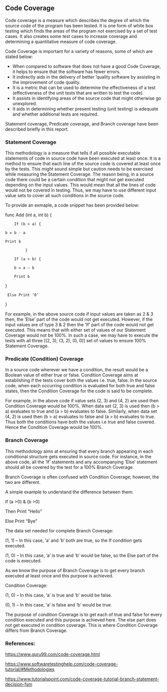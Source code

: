 ## Code Coverage

Code coverage is a measure which describes the degree of which the source code of the program has been tested. It is one form of white box testing which finds the areas of the program not exercised by a set of test cases. It also creates some test cases to increase coverage and determining a quantitative measure of code coverage.

Code Coverage is important for a variety of reasons, some of which are stated below:

* When compared to software that does not have a good Code Coverage, it helps to ensure that the software has fewer errors.
* It indirectly aids in the delivery of better ‘quality software by assisting in the improvement of code quality.
* It is a metric that can be used to determine the effectiveness of a test (effectiveness of the unit tests that are written to test the code).
* It assists in identifying areas of the source code that might otherwise go unexplored.
* It aids in determining whether present testing (unit testing) is adequate and whether additional tests are required.

Statement coverage, Predicate coverage, and Branch coverage have been described briefly in this report. 

### Statement Coverage
This methodology is a measure that tells if all possible executable statements of code in source code have been executed at least once. It is a method to ensure that each line of the source code is covered at least once by the tests.
This might sound simple but caution needs to be exercised while measuring the Statement Coverage. The reason being, in a source code there could be a certain condition that might not get executed depending on the input values.
This would mean that all the lines of code would not be covered in testing. Thus, we may have to use different input value sets to cover all such conditions in the source code.

To provide an exmaple, a code snippet has been provided below:

func Add (int a, int b) {
        
        If (b > a) {
    
    b = b - a
    
    Print b
             
             }
        
        If (a > b) {
        
        b = a – b
        
        Print b

  }
     
     Else Print ‘0’

  }

For example, in the above source code if input values are taken as 2 & 3 then, the ‘Else’ part of the code would not get executed. However, if the input values are of type 3 & 2 then the ‘If’ part of the code would not get executed.
This means that with either set of values of our Statement Coverage would not be 100%. In such a case, we may have to execute the tests with all three [(2, 3), (3, 2), (0, 0)] set of values to ensure 100% Statement Coverage.

### Predicate (Condition) Coverage
In a source code wherever we have a condition, the result would be a Boolean value of either true or false. Condition Coverage aims at establishing if the tests cover both the values i.e. true, false.
In the source code, when each occurring condition is evaluated for both true and false states, then the Condition Coverage for the code is said to be complete.

For example, in the above code if value sets (2, 3) and (4, 2) are used then Condition Coverage would be 100%. When data set (2, 3) is used then (b > a) evaluates to true and (a > b) evaluates to false. Similarly, when data set (4, 2) is used then (b > a) evaluates to false and (a > b) evaluates to true.
Thus both the conditions have both the values i.e true and false covered. Hence the Condition Coverage would be 100%.

### Branch Coverage
This methodology aims at ensuring that every branch appearing in each conditional structure gets executed in source code. For instance, in the above code, all the ‘If’ statements and any accompanying ‘Else’ statement should all be covered by the test for a 100% Branch Coverage.

Branch Coverage is often confused with Condition Coverage; however, the two are different.

A simple example to understand the difference between them:

If (a >0) & (b >0)

Then Print “Hello”

Else Print “Bye”

The data set needed for complete Branch Coverage:

(1, 1) – In this case, ‘a’ and ‘b’ both are true, so the If condition gets executed.

(1, 0) – In this case, ‘a’ is true and ‘b’ would be false, so the Else part of the code is executed.

As we know the purpose of Branch Coverage is to get every branch executed at least once and this purpose is achieved.

Condition Coverage:

(1, 0) – In this case, ‘a’ is true and ‘b’ would be false.

(0, 1) – In this case, ‘a’ is false and ‘b’ would be true.

The purpose of condition Coverage is to get each of true and false for every condition executed and this purpose is achieved here.
The else part does not get executed in condition coverage. This is where Condition Coverage differs from Branch Coverage.

### References:
https://www.guru99.com/code-coverage.html

https://www.softwaretestinghelp.com/code-coverage-tutorial/#Methodologies

https://www.tutorialspoint.com/code-coverage-tutorial-branch-statement-decision-fsm


